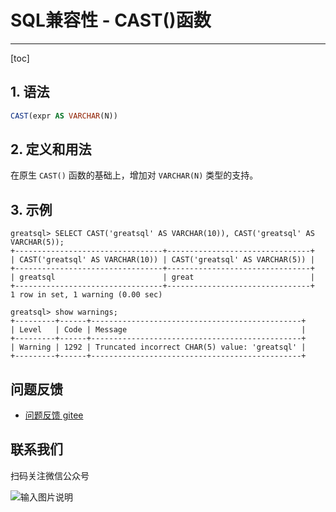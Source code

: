# SQL兼容性 - CAST()函数
---
[toc]

## 1. 语法

```sql
CAST(expr AS VARCHAR(N))
```

## 2. 定义和用法
在原生 `CAST()` 函数的基础上，增加对 `VARCHAR(N)` 类型的支持。


## 3. 示例
```
greatsql> SELECT CAST('greatsql' AS VARCHAR(10)), CAST('greatsql' AS VARCHAR(5));
+---------------------------------+--------------------------------+
| CAST('greatsql' AS VARCHAR(10)) | CAST('greatsql' AS VARCHAR(5)) |
+---------------------------------+--------------------------------+
| greatsql                        | great                          |
+---------------------------------+--------------------------------+
1 row in set, 1 warning (0.00 sec)

greatsql> show warnings;
+---------+------+-----------------------------------------------+
| Level   | Code | Message                                       |
+---------+------+-----------------------------------------------+
| Warning | 1292 | Truncated incorrect CHAR(5) value: 'greatsql' |
+---------+------+-----------------------------------------------+
```

**问题反馈**
---
- [问题反馈 gitee](https://gitee.com/GreatSQL/GreatSQL-Manual/issues)


**联系我们**
---

扫码关注微信公众号

![输入图片说明](https://images.gitee.com/uploads/images/2021/0802/141935_2ea2c196_8779455.jpeg "greatsql社区-wx-qrcode-0.5m.jpg")
